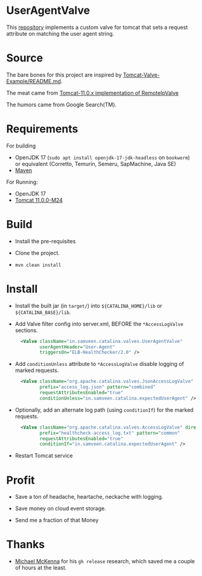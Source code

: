 # UserAgentValve

This [repository][1] implements a custom valve for tomcat that sets a request attribute on matching the user agent string.

# Source

The bare bones for this project are inspired by [Tomcat-Valve-Example/README.md][2]. 

The meat came from [Tomcat-11.0.x implementation of RemoteIpValve][3]

The humors came from Google Search(TM).

# Requirements 

For building
- OpenJDK 17 (`sudo apt install openjdk-17-jdk-headless` on `bookworm`) or equivalent (Corretto, Temurin, Semeru, SapMachine, Java SE)
- [Maven][4]

For Running:
- OpenJDK 17
- [Tomcat 11.0.0-M24][5]

# Build

- Install the pre-requisites

- Clone the project.

- `mvn clean install`

# Install

- Install the built jar (in `target/`) into `${CATALINA_HOME}/lib` or `${CATALINA_BASE}/lib`.

- Add Valve filter config into server.xml, BEFORE the `*AccessLogValve` sections.

  ```xml
    <Valve className="in.samveen.catalina.valves.UserAgentValve"
           userAgentHeader="User-Agent"
           triggersOn="ELB-HealthChecker/2.0" />
  ```

- Add `conditionUnless` attribute to `*AccessLogValve` disable logging of marked requests.
  ```xml
    <Valve className="org.apache.catalina.valves.JsonAccessLogValve" directory="logs"
           prefix="access_log.json" pattern="combined"
           requestAttributesEnabled="true"
           conditionUnless="in.samveen.catalina.expectedUserAgent" />
  ```
- Optionally, add an alternate log path (using `conditionIf`) for the marked requests.
  ```xml
    <Valve className="org.apache.catalina.valves.AccessLogValve" directory="logs"
           prefix="healthcheck-access_log.txt" pattern="common"
           requestAttributesEnabled="true"
           conditionIf="in.samveen.catalina.expectedUserAgent" />
  ```

- Restart Tomcat service

# Profit
 
- Save a ton of headache, heartache, neckache with logging.

- Save money on cloud event storage.

- Send me a fraction of that Money

# Thanks

 - [Michael McKenna][6] for his `gh release` research, which saved me a couple of hours at the least.

  [1]: https://github.com/samveen/UserAgentValve
  [2]: https://github.com/Keetmalin/Tomcat-Valve-Example/blob/master/README.md
  [3]: https://github.com/apache/tomcat/blob/11.0.x/java/org/apache/catalina/valves/RemoteIpValve.java
  [4]: https://maven.apache.org/download.cgi
  [5]: https://tomcat.apache.org/download-11.cgi
  [6]: https://michael-mckenna.com/how-to-upload-file-to-github-release-in-a-workflow/
